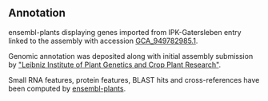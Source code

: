 **Annotation**
----------

ensembl-plants displaying genes imported from IPK-Gatersleben entry linked to the assembly with accession [GCA\_949782985.1](http://www.ebi.ac.uk/ena/data/view/GCA_949782985.1).

Genomic annotation was deposited along with initial assembly submission by ["Leibniz Institute of Plant Genetics and Crop Plant Research"](https://www.ipk-gatersleben.de/en/).

Small RNA features, protein features, BLAST hits and cross-references have been
computed by [ensembl-plants](https://plants.ensembl.org/info/genome/annotation/index.html).
